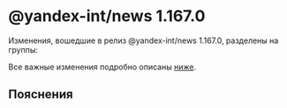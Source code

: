 # @yandex-int/news 1.167.0

<!-- ЧЕЛОВЕЧЕСКОЕ ВСТУПЛЕНИЕ -->

Изменения, вошедшие в релиз @yandex-int/news 1.167.0, разделены на группы:

Все важные изменения подробно описаны [ниже](#Пояснения).

## Пояснения

